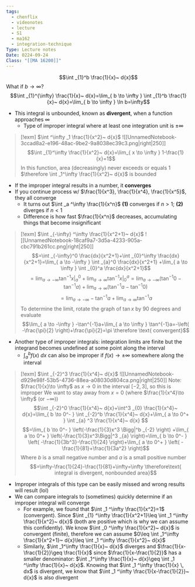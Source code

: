 ```yaml
---
tags:
  - chenflix
  - videonotes
  - lecture
  - S1
  - ma162
  - integration-technique
Type: Lecture notes
Date: 0224-09-24
Class: "[[MA 16200]]"
---
```

$$\int  _{1}^b \frac{1}{x}~ d{x}$$
What if $b\to \infty$?
$$\int  _{1}^{\infty} \frac{1}{x}~ d{x}=\lim_{ b \to \infty } \int  _{1}^b \frac{1}{x}~ d{x}=\lim_{ b \to \infty } \ln b=\infty$$
- This integral is unbounded, known as **divergent**, when a function approaches $\infty$
	- Type of improper integral where at least one integration unit is $\pm \infty$

> [!exm] $\int ^\infty _1 \frac{1}{x^2}~ d{x}$
> ![[UnnamedNotebook-3ccad8a2-e196-48ac-9be2-9a8038ec39c3.png|right|250]]
> $$\int  _{1}^\infty \frac{1}{x^2}~ d{x}=\lim_{ x \to \infty } 1-\frac{1}{x}=1$$
> In this function, area (decreasingly) never exceeds or equals 1 $\therefore \int _1^\infty \frac{1}{x^2}~ d{x}$ is bounded

- If the improper integral results in a number, it **converges** 
- If you continue process w/ $\frac{1}{x^3}, \frac{1}{x^4}, \frac{1}{x^5}$, they all converge 
	- It turns out $\int _a ^\infty \frac{1}{x^n}$ **(1)** converges if $n>1$; **(2)** diverges if $n<1$
	- Difference is how fast $\frac{1}{x^n}$ decreases, accumulating things that become insignificant

> [!exm] $\int _{-\infty} ^\infty \frac{1}{x^2+1}~ d{x}$
> ![[UnnamedNotebook-18caf9a7-3d5a-4233-905a-cbc791b261cc.png|right|250]]
> $$=\int  _{-\infty}^0 \frac{dx}{x^2+1}+\int  _{0}^\infty \frac{dx}{x^2+1}=\lim_{ a \to -\infty } \int  _{a}^0 \frac{dx}{x^2+1} +\lim_{ a \to \infty } \int  _{0}^a \frac{dx}{x^2+1}$$
> $$=\lim_{ a \to -\infty } \tan^{-1}x\bigg|^0 _{a}+\lim_{ a \to \infty } \tan^{-1}x\bigg|^a _{0}=\lim_{ a \to -\infty } (\tan^{-1}0-\tan^{-1}a)+\lim_{ a \to \infty } (\tan^{-1}a-\tan^{-1}0)$$
> $$=\lim_{ a \to -\infty } -\tan^{-1}a+\lim_{ a \to \infty } \tan^{-1}a $$
> To determine the limit, rotate the graph of $\tan x$ by 90 degrees and evaluate
> $$\lim_{ a \to -\infty } -\tan^{-1}a+\lim_{ a \to \infty } \tan^{-1}a=-\left( -\frac{\pi}{2} \right)+\frac{\pi}{2}=\pi \therefore \text{ convergent}$$

- Another type of improper integrals: integration limits are finite but the integrand becomes undefined at some point along the interval
	- $\int _a^b f(x)~ d{x}$ can also be improper if $f(x)\to \pm\infty$ somewhere along the interval

> [!exm] $\int _{-2}^3 \frac{1}{x^4}~ d{x}$
> ![[UnnamedNotebook-d929e98f-53b5-4736-88ea-a08030d804ca.png|right|250]]
> Note: $\frac{1}{x}\to \infty$ as $x\to0$ in the interval $[-2,3]$, so this is improper
> We want to stay away from $x=0$ (where $\frac{1}{x^4}\to \infty$ (or $-\infty$))
> $$\int  _{-2}^0 \frac{1}{x^4}~ d{x}+\int^3  _{0} \frac{1}{x^4}~ d{x}=\lim_{ b \to 0^- } \int  _{-2}^b  \frac{1}{x^4}~ d{x}+\lim_{ a \to 0^+ } \int  _{a} ^3 \frac{1}{x^4}~ d{x} $$
> $$=\lim_{ b \to 0^- }  \left(-\frac{1}{3}x^3 \Bigg|^b _{-2} \right) +\lim_{ a \to 0^+ } \left(-\frac{1}{3}x^3\Bigg|^3 _{a} \right)=\lim_{ b \to 0^- } \left( -\frac{1}{3b^3}-\frac{1}{24} \right)+\lim_{ a \to 0^+ } \left( -\frac{1}{81}+\frac{1}{3a^2} \right)$$
> Where $b$ is a small negative number and $a$ is a small positive number 
> $$=\infty-\frac{1}{24}-\frac{1}{81}+\infty=\infty \therefore\text{ integral is divergent, nonbounded area}$$

- Improper integrals of this type can be easily missed and wrong results will result (lol)
- We can compare integrals to (sometimes) quickly determine if an improper integral will converge 
	- For example, we found that $\int _1 ^\infty \frac{1}{x^2}=1$ (convergent). Since $\int _{1} ^\infty \frac{1}{x^2+1}\leq \int _1 ^\infty \frac{1}{x^2}~ d{x}$ (both are positive which is why we can assume this confidently). We know $\int _0 ^\infty \frac{1}{x^2}~ d{x}$ is convergent (finite), therefore we can assume $0\leq \int _1^\infty \frac{1}{x^2+1}~ d{x}\leq \int _1 ^\infty \frac{1}{x^2}~ d{x}$
	- Similarly, $\int _1^\infty \frac{1}{x}~ d{x}$ diverges and $\frac{1}{x-\frac{1}{2}}\geq \frac{1}{x}$ since $\frac{1}{x-\frac{1}{2}}$ has a smaller denominator: $\int _1^\infty \frac{1}{x}~ d{x}\geq \int _1 ^\infty \frac{1}{x}~ d{x}$. Knowing that $\int _1 ^\infty \frac{1}{x} \, dx$ is divergent, we know that $\int _1 ^\infty \frac{1}{x-\frac{1}{2}}~ d{x}$ is also divergent